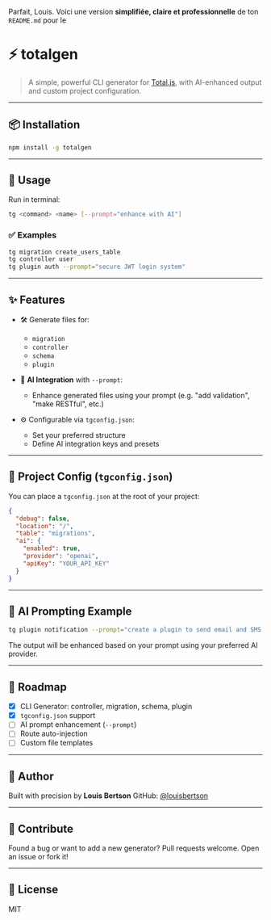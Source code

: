 Parfait, Louis. Voici une version **simplifiée, claire et professionnelle** de ton `README.md` pour le 
# ⚡ totalgen

> A simple, powerful CLI generator for [Total.js](https://www.totaljs.com), with AI-enhanced output and custom project configuration.

---

## 📦 Installation

```bash
npm install -g totalgen
````

---

## 🚀 Usage

Run in terminal:

```bash
tg <command> <name> [--prompt="enhance with AI"]
```

### ✅ Examples

```bash
tg migration create_users_table
tg controller user
tg plugin auth --prompt="secure JWT login system"
```

---

## ✨ Features

* 🛠️ Generate files for:

  * `migration`
  * `controller`
  * `schema`
  * `plugin`
* 🤖 **AI Integration** with `--prompt`:

  * Enhance generated files using your prompt (e.g. "add validation", "make RESTful", etc.)
* ⚙️ Configurable via `tgconfig.json`:

  * Set your preferred structure
  * Define AI integration keys and presets

---

## 📁 Project Config (`tgconfig.json`)

You can place a `tgconfig.json` at the root of your project:

```json
{
  "debug": false,
  "location": "/",
  "table": "migrations",
  "ai": {
    "enabled": true,
    "provider": "openai",
    "apiKey": "YOUR_API_KEY"
  }
}
```
---

## 🧠 AI Prompting Example

```bash
tg plugin notification --prompt="create a plugin to send email and SMS alerts"
```

The output will be enhanced based on your prompt using your preferred AI provider.

---

## 📌 Roadmap

* [x] CLI Generator: controller, migration, schema, plugin
* [x] `tgconfig.json` support
* [ ] AI prompt enhancement (`--prompt`)
* [ ] Route auto-injection
* [ ] Custom file templates

---

## 👤 Author

Built with precision by **Louis Bertson**
GitHub: [@louisbertson](https://github.com/will-create)

---

## 🧪 Contribute

Found a bug or want to add a new generator?
Pull requests welcome. Open an issue or fork it!

---

## 🪪 License

MIT
